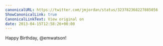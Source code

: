```yaml
---
canonicalURL: https://twitter.com/jmjordan/status/323782368227885056
ShowCanonicalLink: true
CanonicalLinkText: View original on
date: 2013-04-15T12:58:26+00:00
---
```

Happy Birthday, @emwatson!